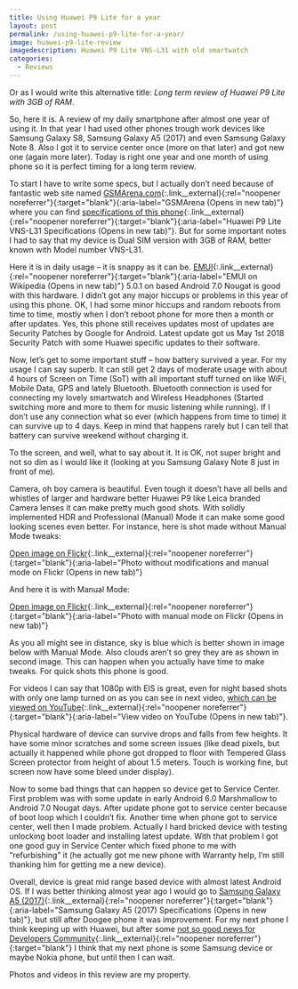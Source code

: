 ```yaml
---
title: Using Huawei P9 Lite for a year
layout: post
permalink: /using-huawei-p9-lite-for-a-year/
image: huawei-p9-lite-review
imagedescription: Huawei P9 Lite VNS-L31 with old smartwatch
categories:
  - Reviews
---
```

Or as I would write this alternative title: *Long term review of Huawei P9 Lite with 3GB of RAM*.

So, here it is. A review of my daily smartphone after almost one year of using it. In that year I had used other phones trough work devices like Samsung Galaxy S8, Samsung Galaxy A5 (2017) and even Samsung Galaxy Note 8. Also I got it to service center once (more on that later) and got new one (again more later). Today is right one year and one month of using phone so it is perfect timing for a long term review.

To start I have to write some specs, but I actually don’t need because of fantastic web site named [GSMArena.com](https://www.gsmarena.com/){:.link__external}{:rel="noopener noreferrer"}{:target="blank"}{:aria-label="GSMArena (Opens in new tab)"} where you can find [specifications of this phone](https://www.gsmarena.com/huawei_p9_lite-7983.php#vns-l31){:.link__external}{:rel="noopener noreferrer"}{:target="blank"}{:aria-label="Huawei P9 Lite VNS-L31 Specifications (Opens in new tab)"}. But for some important notes I had to say that my device is Dual SIM version with 3GB of RAM, better known with Model number VNS-L31.

Here it is in daily usage – it is snappy as it can be. [EMUI](https://en.wikipedia.org/wiki/Huawei_EMUI){:.link__external}{:rel="noopener noreferrer"}{:target="blank"}{:aria-label="EMUI on Wikipedia (Opens in new tab)"} 5.0.1 on based Android 7.0 Nougat is good with this hardware. I didn’t got any major hiccups or problems in this year of using this phone. OK, I had some minor hiccups and random reboots from time to time, mostly when I don’t reboot phone for more then a month or after updates. Yes, this phone still receives updates most of updates are Security Patches by Google for Android. Latest update got us May 1st 2018 Security Patch with some Huawei specific updates to their software.

Now, let’s get to some important stuff – how battery survived a year. For my usage I can say superb. It can still get 2 days of moderate usage with about 4 hours of Screen on Time (SoT) with all important stuff turned on like WiFi, Mobile Data, GPS and lately Bluetooth. Bluetooth connection is used for connecting my lovely smartwatch and Wireless Headphones (Started switching more and more to them for music listening while running). If I don’t use any connection what so ever (which happens from time to time) it can survive up to 4 days. Keep in mind that happens rarely but I can tell that battery can survive weekend without charging it.

To the screen, and well, what to say about it. It is OK, not super bright and not so dim as I would like it (looking at you Samsung Galaxy Note 8 just in front of me).

Camera, oh boy camera is beautiful. Even tough it doesn’t have all bells and whistles of larger and hardware better Huawei P9 like Leica branded Camera lenses it can make pretty much good shots. With solidly implemented HDR and Professional (Manual) Mode it can make some good looking scenes even better. For instance, here is shot made without Manual Mode tweaks:

[Open image on Flickr](https://flic.kr/p/Ks7axd){:.link__external}{:rel="noopener noreferrer"}{:target="blank"}{:aria-label="Photo without modifications and manual mode on Flickr (Opens in new tab)"}

And here it is with Manual Mode:

[Open image on Flickr](https://flic.kr/p/Ks7aVN){:.link__external}{:rel="noopener noreferrer"}{:target="blank"}{:aria-label="Photo with manual mode on Flickr (Opens in new tab)"}

As you all might see in distance, sky is blue which is better shown in image below with Manual Mode. Also clouds aren’t so grey they are as shown in second image. This can happen when you actually have time to make tweaks. For quick shots this phone is good.

For videos I can say that 1080p with EIS is great, even for night based shots with only one lamp turned on as you can see in next video, [which can be viewed on YouTube](https://www.youtube.com/watch?v=i9FT6WJ7WIo){:.link__external}{:rel="noopener noreferrer"}{:target="blank"}{:aria-label="View video on YouTube (Opens in new tab)"}.

Physical hardware of device can survive drops and falls from few heights. It have some minor scratches and some screen issues (like dead pixels, but actually it happened while phone got dropped to floor with Tempered Glass Screen protector from height of about 1.5 meters. Touch is working fine, but screen now have some bleed under display).

Now to some bad things that can happen so device get to Service Center. First problem was with some update in early Android 6.0 Marshmallow to Android 7.0 Nougat days. After update phone got to service center because of boot loop which I couldn’t fix. Another time when phone got to service center, well then I made problem. Actually I hard bricked device with testing unlocking boot loader and installing latest update. With that problem I got one good guy in Service Center which fixed phone to me with “refurbishing” it (he actually got me new phone with Warranty help, I’m still thanking him for getting me a new device).

Overall, device is great mid range based device with almost latest Android OS. If I was better thinking almost year ago I would go to [Samsung Galaxy A5 (2017)](https://www.gsmarena.com/samsung_galaxy_a5_(2017)-8494.php){:.link__external}{:rel="noopener noreferrer"}{:target="blank"}{:aria-label="Samsung Galaxy A5 (2017) Specifications (Opens in new tab)"}, but still after Doogee phone it was improvement. For my next phone I think keeping up with Huawei, but after some [not so good news for Developers Community](https://www.androidpolice.com/2018/05/24/huawei-halts-bootloader-unlock-program-indefinitely/){:.link__external}{:rel="noopener noreferrer"}{:target="blank"} I think that my next phone is some Samsung device or maybe Nokia phone, but until then I can wait.

Photos and videos in this review are my property.
